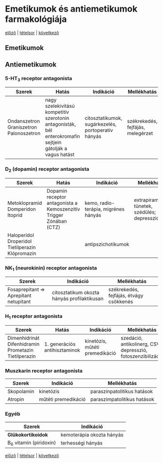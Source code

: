# Emetikumok és antiemetikumok farmakológiája

[előző](22.%20Fekélygátló%20szerek%20farmakológiája.md) | [tételsor](0.%20Hattan%20ea%20kidolgozás%20-%20Németh%20Boldizsár.md) | [következő](24.%20Laxatívumok,%20savképzők,%20emésztőenzimek.md)

## Emetikumok

## Antiemetikumok

### 5-HT<sub>3</sub> receptor antagonista

Szerek | Hatás | Indikáció | Mellékhatás
--- | --- | --- | ---
Ondanszetron <br> Graniszetron <br> Palonoszetron | nagy szelekivitású kompetitív szerotonin antagonisták, bél enterokromafin sejtjein gátolják a vagus hatást | citosztatikumok, sugárkezelés, portoperatív hányás | székrekedés, fejfájás, melegérzet

### D<sub>2</sub> (dopamin) receptor antagonista

Szerek | Hatás | Indikáció | Mellékhatás
--- | --- | --- | ---
Metoklopramid <br> Domperidon <br> Itoprid | Dopamin receptor antagonista a Kemoszenzitív Trigger Zónában (CTZ) | kemo, radio-terápia, migrénes hányás | extrapiramidális tünetek, szédülés; depresszió
Haloperidol <br> Droperidol <br> Tietilperazin <br> Klópromazin || antipszichotikumok

### NK<sub>1</sub> (neurokinin) receptor antagonista

Szerek | Indikáció | Mellékhatás
--- | --- | ---
Fosaprepitant ⇒ Aprepitant <br> netupitant | citosztatikum okozta hányás profilaktikusan | székrekedés, fejfájás, étvágy csökkenés

### H<sub>1</sub> receptor antagonista

Szerek | Hatás | Indikáció | Mellékhatás
--- | --- | --- | ---
Dimenhidrinát <br> Difenhidramin <br> Prometazin <br> Tietilperazin | 1. generációs antihisztaminok | kinetózis, műtéti premedikáció | szedáció, antikolinerg, CSV depresszió, fotoszenzibilizáció

### Muszkarin receptor antagonista

Szerek | Indikáció | Mellékhatás
--- | --- | ---
Skopolamin | kinetózis | paraszinpatolitikus hatások
Atropin | műtéti premedikáció | paraszimpatolitikus hatások

### Egyéb

Szerek | Indikáció
--- | ---
**Glükokortikoidok** | kemoterápia okozta hányás
B<sub>6</sub> vitamin (piridoxin) | terhességi hányás

[előző](22.%20Fekélygátló%20szerek%20farmakológiája.md) | [tételsor](0.%20Hattan%20ea%20kidolgozás%20-%20Németh%20Boldizsár.md) | [következő](24.%20Laxatívumok,%20savképzők,%20emésztőenzimek.md)
